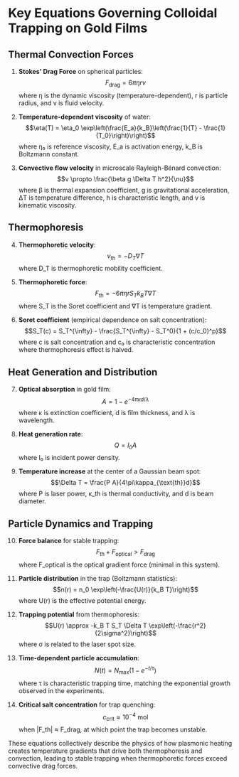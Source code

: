 # Key Equations Governing Colloidal Trapping on Gold Films

## Thermal Convection Forces

1. **Stokes' Drag Force** on spherical particles: $$F_{\text{drag}} = 6\pi\eta r v$$ where η is the dynamic viscosity (temperature-dependent), r is particle radius, and v is fluid velocity.
    
2. **Temperature-dependent viscosity** of water: $$\eta(T) = \eta_0 \exp\left(\frac{E_a}{k_B}\left(\frac{1}{T} - \frac{1}{T_0}\right)\right)$$ where η₀ is reference viscosity, E_a is activation energy, k_B is Boltzmann constant.
    
3. **Convective flow velocity** in microscale Rayleigh-Bénard convection: $$v \propto \frac{\beta g \Delta T h^2}{\nu}$$ where β is thermal expansion coefficient, g is gravitational acceleration, ΔT is temperature difference, h is characteristic length, and ν is kinematic viscosity.
    

## Thermophoresis

4. **Thermophoretic velocity**: $$v_{\text{th}} = -D_T \nabla T$$ where D_T is thermophoretic mobility coefficient.
    
5. **Thermophoretic force**: $$F_{\text{th}} = -6\pi\eta r S_T k_B T \nabla T$$ where S_T is the Soret coefficient and ∇T is temperature gradient.
    
6. **Soret coefficient** (empirical dependence on salt concentration): $$S_T(c) = S_T^{\infty} - \frac{S_T^{\infty} - S_T^0}{1 + (c/c_0)^p}$$ where c is salt concentration and c₀ is characteristic concentration where thermophoresis effect is halved.
    

## Heat Generation and Distribution

7. **Optical absorption** in gold film: $$A = 1 - e^{-4\pi\kappa d/\lambda}$$ where κ is extinction coefficient, d is film thickness, and λ is wavelength.
    
8. **Heat generation rate**: $$Q = I_0 A$$ where I₀ is incident power density.
    
9. **Temperature increase** at the center of a Gaussian beam spot: $$\Delta T = \frac{P A}{4\pi\kappa_{\text{th}}d}$$ where P is laser power, κ_th is thermal conductivity, and d is beam diameter.
    

## Particle Dynamics and Trapping

10. **Force balance** for stable trapping: $$F_{\text{th}} + F_{\text{optical}} > F_{\text{drag}}$$ where F_optical is the optical gradient force (minimal in this system).
    
11. **Particle distribution** in the trap (Boltzmann statistics): $$n(r) = n_0 \exp\left(-\frac{U(r)}{k_B T}\right)$$ where U(r) is the effective potential energy.
    
12. **Trapping potential** from thermophoresis: $$U(r) \approx -k_B T S_T \Delta T \exp\left(-\frac{r^2}{2\sigma^2}\right)$$ where σ is related to the laser spot size.
    
13. **Time-dependent particle accumulation**: $$N(t) = N_{\text{max}}(1 - e^{-t/\tau})$$ where τ is characteristic trapping time, matching the exponential growth observed in the experiments.
    
14. **Critical salt concentration** for trap quenching: $$c_{\text{crit}} \approx 10^{-4} \text{ mol}$$ when |F_th| ≈ F_drag, at which point the trap becomes unstable.
    

These equations collectively describe the physics of how plasmonic heating creates temperature gradients that drive both thermophoresis and convection, leading to stable trapping when thermophoretic forces exceed convective drag forces.